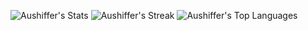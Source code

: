 ![Aushiffer's Stats](https://github-readme-stats.vercel.app/api?username=Aushiffer&theme=dracula&show_icons=true&hide_border=false&count_private=false) ![Aushiffer's Streak](https://github-readme-streak-stats.herokuapp.com/?user=Aushiffer&theme=dracula&hide_border=false) ![Aushiffer's Top Languages](https://github-readme-stats.vercel.app/api/top-langs/?username=Aushiffer&theme=dracula&show_icons=true&hide_border=false&layout=compact)
